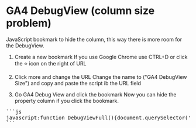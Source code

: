 # GA4 DebugView (column size problem)

JavaScript bookmark to hide the column, this way there is more room for the DebugView.

1. Create a new bookmark
If you use Google Chrome use CTRL+D or click the ⭐️ icon on the right of URL

2. Click more and change the URL
Change the name to ("GA4 DebugView Size") and copy and paste the script ib the URL field

3. Go GA4 Debug View and click the bookmark
Now you can hide the property column if you click the bookmark.

<pre>
```js
javascript:function DebugViewFull(){document.querySelector('body > ga-hybrid-app-root > ui-view-wrapper > div > app-root > div > div > ui-view-wrapper > div > admin-home').style.maxWidth = 'none';document.querySelector('.admin-nav-columns.with-selection').style.minWidth='0px';document.querySelector('.admin-nav-columns.with-selection').style.width='0px';}DebugViewFull();
```
</pre>
